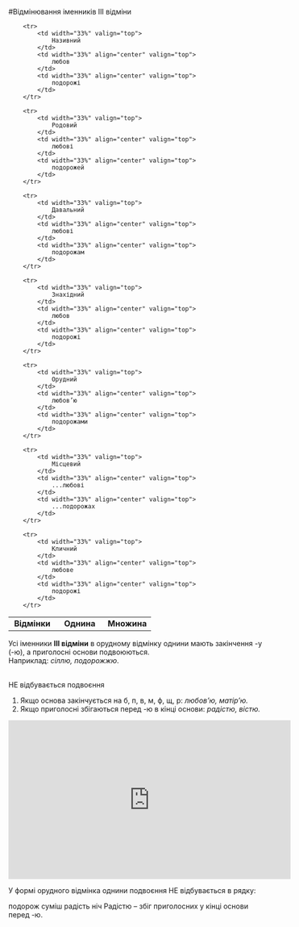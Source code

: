 #Вiдмiнювання iменникiв III вiдмiни


<table style="width: 60%;" align="center">
    <body>
        <tr>
            <td width="33%" align="center" valign="top">
                <b>Відмінки</b>
            </td>  
            <td width="33%" align="center" valign="top">
                <b>Однина</b>
            </td>
            <td width="33%" align="center" valign="top">
                <b>Множина</b>
            </td>                     
        </tr>

        <tr>
        	<td width="33%" valign="top">
                Називний
            </td>
            <td width="33%" align="center" valign="top">
                любов
            </td>
            <td width="33%" align="center" valign="top">
                подорожі
            </td>                 
        </tr>

        <tr>
        	<td width="33%" valign="top">
                Родовий
            </td>
            <td width="33%" align="center" valign="top">
                любові
            </td>
            <td width="33%" align="center" valign="top">
                подорожей
            </td>                 
        </tr>

        <tr>
        	<td width="33%" valign="top">
                Давальний
            </td>
            <td width="33%" align="center" valign="top">
                любові
            </td>
            <td width="33%" align="center" valign="top">
                подорожам
            </td>                 
        </tr>

        <tr>
        	<td width="33%" valign="top">
                Знахідний
            </td>
            <td width="33%" align="center" valign="top">
                любов
            </td>
            <td width="33%" align="center" valign="top">
                подорожі
            </td>              
        </tr>

        <tr>
        	<td width="33%" valign="top">
                Орудний
            </td>
            <td width="33%" align="center" valign="top">
                любов’ю
            </td>
            <td width="33%" align="center" valign="top">
                подорожами
            </td>            
        </tr>

        <tr>
        	<td width="33%" valign="top">
                Місцевий
            </td>
            <td width="33%" align="center" valign="top">
                ...любові
            </td>
            <td width="33%" align="center" valign="top">
                ...подорожах
            </td>                
        </tr>

        <tr>
        	<td width="33%" valign="top">
                Кличний
            </td>
            <td width="33%" align="center" valign="top">
                любове
            </td>
            <td width="33%" align="center" valign="top">
                подорожі
            </td>                
        </tr>
</body>
</table>

Усi iменники <b>III вiдмiни</b> в орудному вiдмiнку однини мають закiнчення <span class="p1">-у</span> (<span class="p1">-ю</span>), а приголоснi основи подвоюються.<br>
Наприклад: <i>сiллю, подорожжю</i>.

<br>
<span class="p1">НЕ відбувається подвоєння</span>


<ol>
<li> Якщо основа закiнчується на <span class="p1">б</span>, <span class="p1">п</span>, <span class="p1">в</span>, <span class="p1">м</span>, <span class="p1">ф</span>, <span class="p1">щ</span>, <span class="p1">р</span>: <i>любов’ю, матiр’ю.</i></li>
<li> Якщо приголоснi збiгаються перед <span class="p1">-ю</span> в кiнцi основи: <i>радiстю,
вiстю.</i></li>
</ol>

<div class="fluidMedia">
<iframe align="center" width="560" height="315" src="https://www.youtube.com/embed/1wXq2MZrP_E" frameborder="0" allowfullscreen></iframe>
</div>
<div class="popup">
</div>

<quiz> 
    <question>
       <p> У формі орудного відмінка однини подвоєння НЕ відбувається в рядку:</p>
           <answer>подорож</answer>
           <answer>суміш</answer>
           <answer correct>радість</answer>
           <answer>ніч</answer>
      <explanation>
Радістю – збіг приголосних у кінці основи перед <span class="p1">-ю</span>.
 </explanation>
    </question>
</quiz>